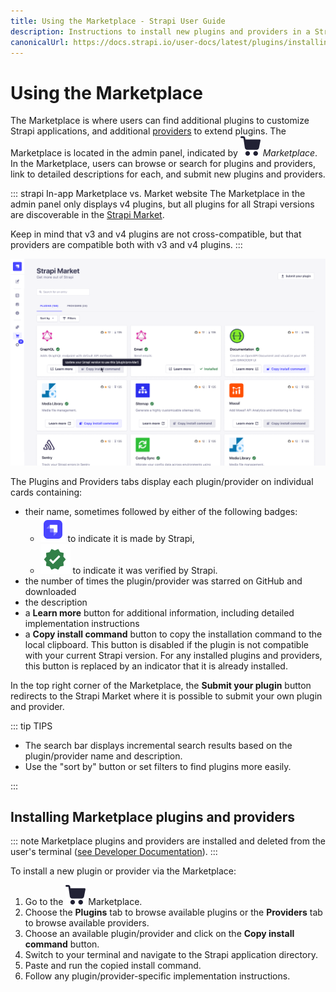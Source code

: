 ```yaml
---
title: Using the Marketplace - Strapi User Guide
description: Instructions to install new plugins and providers in a Strapi application via the Marketplace.
canonicalUrl: https://docs.strapi.io/user-docs/latest/plugins/installing-plugins-via-marketplace.html
---
```


# Using the Marketplace

The Marketplace is where users can find additional plugins to customize Strapi applications, and additional [providers](./introduction-to-plugins.md#providers) to extend plugins. The Marketplace is located in the admin panel, indicated by ![Marketplace icon](../assets/icons/marketplace.svg) _Marketplace_. In the Marketplace, users can browse or search for plugins and providers, link to detailed descriptions for each, and submit new plugins and providers.

 ::: strapi In-app Marketplace vs. Market website
The Marketplace in the admin panel only displays v4 plugins, but all plugins for all Strapi versions are discoverable in the [Strapi Market](https://market.strapi.io).

Keep in mind that v3 and v4 plugins are not cross-compatible, but that providers are compatible both with v3 and v4 plugins.
:::

![The Marketplace interface](../assets/plugins/installed-providers-temp.png)

The Plugins and Providers tabs display each plugin/provider on individual cards containing:

- their name, sometimes followed by either of the following badges:
  - ![maintained by Strapi icon](../assets/icons/official-market.svg) to indicate it is made by Strapi,
  - ![verified by Strapi icon](../assets/icons/verified-marketplace.svg) to indicate it was verified by Strapi.
- the number of times the plugin/provider was starred on GitHub and downloaded
- the description
- a **Learn more** button for additional information, including detailed implementation instructions
- a **Copy install command** button to copy the installation command to the local clipboard. This button is disabled if the plugin is not compatible with your current Strapi version. For any installed plugins and providers, this button is replaced by an indicator that it is already installed.

In the top right corner of the Marketplace, the **Submit your plugin** button redirects to the Strapi Market where it is possible to submit your own plugin and provider.

::: tip TIPS

- The search bar displays incremental search results based on the plugin/provider name and description.
- Use the "sort by" button or set filters to find plugins more easily.

:::

## Installing Marketplace plugins and providers

::: note
Marketplace plugins and providers are installed and deleted from the user's terminal ([see Developer Documentation](/developer-docs/latest/developer-resources/cli/CLI.md#strapi-install)).
:::

To install a new plugin or provider via the Marketplace:

1. Go to the ![Marketplace icon](../assets/icons/marketplace.svg) Marketplace.
2. Choose the **Plugins** tab to browse available plugins or the **Providers** tab to browse available providers.
3. Choose an available plugin/provider and click on the **Copy install command** button.
4. Switch to your terminal and navigate to the Strapi application directory.
5. Paste and run the copied install command.
6. Follow any plugin/provider-specific implementation instructions.
